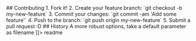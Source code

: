 <snippet>
  <content><![CDATA[
# ${1:Project Name}
Convert Aldelo default EXP format to a readable txt file.
## Installation
* Install latest Python 3
## Usage
Edit file path in file to file location or 
run file expConvert.py -f <filename> 
## Contributing
1. Fork it!
2. Create your feature branch: `git checkout -b my-new-feature`
3. Commit your changes: `git commit -am 'Add some feature'`
4. Push to the branch: `git push origin my-new-feature`
5. Submit a pull request :D
## History
A more robust options, take a default parameter as filename
]]></content>
  <tabTrigger>readme</tabTrigger>
</snippet>